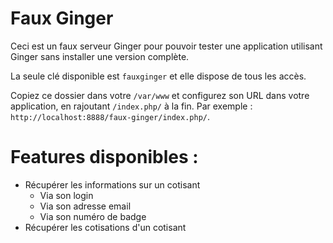 Faux Ginger
===========

Ceci est un faux serveur Ginger pour pouvoir tester une application utilisant Ginger sans installer une version complète.

La seule clé disponible est `fauxginger` et elle dispose de tous les accès.

Copiez ce dossier dans votre `/var/www` et configurez son URL dans votre application, en rajoutant `/index.php/` à la fin. Par exemple : `http://localhost:8888/faux-ginger/index.php/`.

# Features disponibles :
  - Récupérer les informations sur un cotisant
    + Via son login
    + Via son adresse email
    + Via son numéro de badge
  - Récupérer les cotisations d'un cotisant
